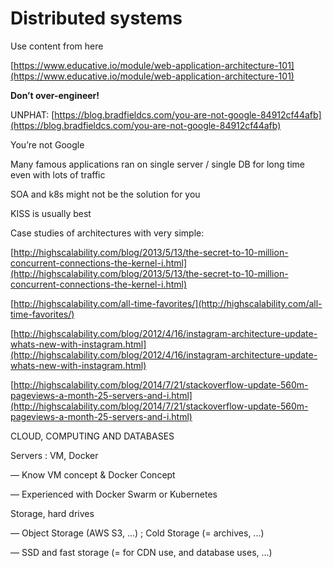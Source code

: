 # Distributed systems

Use content from here

[https://www.educative.io/module/web-application-architecture-101](https://www.educative.io/module/web-application-architecture-101)

**Don’t over-engineer!**

UNPHAT: [https://blog.bradfieldcs.com/you-are-not-google-84912cf44afb](https://blog.bradfieldcs.com/you-are-not-google-84912cf44afb)

You’re not Google

Many famous applications ran on single server / single DB for long time even with lots of traffic

SOA and k8s might not be the solution for you

KISS is usually best

Case studies of architectures with very simple:

[http://highscalability.com/blog/2013/5/13/the-secret-to-10-million-concurrent-connections-the-kernel-i.html](http://highscalability.com/blog/2013/5/13/the-secret-to-10-million-concurrent-connections-the-kernel-i.html)

[http://highscalability.com/all-time-favorites/](http://highscalability.com/all-time-favorites/)

[http://highscalability.com/blog/2012/4/16/instagram-architecture-update-whats-new-with-instagram.html](http://highscalability.com/blog/2012/4/16/instagram-architecture-update-whats-new-with-instagram.html)

[http://highscalability.com/blog/2014/7/21/stackoverflow-update-560m-pageviews-a-month-25-servers-and-i.html](http://highscalability.com/blog/2014/7/21/stackoverflow-update-560m-pageviews-a-month-25-servers-and-i.html)

CLOUD, COMPUTING AND DATABASES

Servers : VM, Docker

— Know VM concept & Docker Concept

— Experienced with Docker Swarm or Kubernetes

Storage, hard drives

— Object Storage (AWS S3, ...) ; Cold Storage (= archives, ...)

— SSD and fast storage (= for CDN use, and database uses, ...)